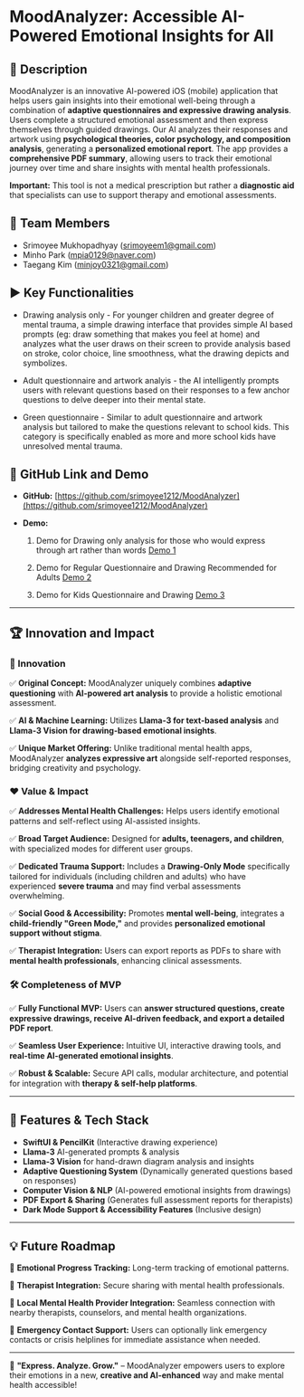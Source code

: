 # MoodAnalyzer: Accessible AI-Powered Emotional Insights for All

## 📝 Description

MoodAnalyzer is an innovative AI-powered iOS (mobile) application that helps users gain insights into their emotional well-being through a combination of **adaptive questionnaires and expressive drawing analysis**. Users complete a structured emotional assessment and then express themselves through guided drawings. Our AI analyzes their responses and artwork using **psychological theories, color psychology, and composition analysis**, generating a **personalized emotional report**. The app provides a **comprehensive PDF summary**, allowing users to track their emotional journey over time and share insights with mental health professionals.

**Important:** This tool is not a medical prescription but rather a **diagnostic aid** that specialists can use to support therapy and emotional assessments.

## 👥 Team Members

- Srimoyee Mukhopadhyay ([srimoyeem1@gmail.com](mailto:srimoyeem1@gmail.com))
- Minho Park ([mpia0129@naver.com](mailto:mpia0129@naver.com))
- Taegang Kim ([minjoy0321@gmail.com](mailto:minjoy0321@gmail.com))

## ▶️ Key Functionalities

- Drawing analysis only - For younger children and greater degree of mental trauma, a simple drawing interface that provides simple AI based prompts (eg: draw something that makes you feel at home) and analyzes what the user draws on their screen to provide analysis based on stroke, color choice, line smoothness, what the drawing depicts and symbolizes.

- Adult questionnaire and artwork analyis - the AI intelligently prompts users with relevant questions based on their responses to a few anchor questions to delve deeper into their mental state.

- Green questionnaire - Similar to adult questionnaire and artwork analysis but tailored to make the questions relevant to school kids. This category is specifically enabled as more and more school kids have unresolved mental trauma.

## 🔗 GitHub Link and Demo

- **GitHub:** [https://github.com/srimoyee1212/MoodAnalyzer](https://github.com/srimoyee1212/MoodAnalyzer)
- **Demo:**

  1. Demo for Drawing only analysis for those who would express through art rather than words [Demo 1](https://drive.google.com/file/d/1IXE-Cb0ehQvPAkUqU3sjYfE6hUNm0WaW/view?usp=sharing)

  2. Demo for Regular Questionnaire and Drawing Recommended for Adults [Demo 2](https://drive.google.com/file/d/1-O71uGBNTHkQtAgonZPOVtC_DQ4RmBId/view?usp=sharing)

  3. Demo for Kids Questionnaire and Drawing [Demo 3](https://drive.google.com/file/d/1MuS75Mdh2IPZgF41hM_Xi7nVVLfbkYT2/view?usp=sharing)

---

## 🏆 Innovation and Impact

### 🎨 Innovation

✅ **Original Concept:** MoodAnalyzer uniquely combines **adaptive questioning** with **AI-powered art analysis** to provide a holistic emotional assessment.

✅ **AI & Machine Learning:** Utilizes **Llama-3 for text-based analysis** and **Llama-3 Vision for drawing-based emotional insights**.

✅ **Unique Market Offering:** Unlike traditional mental health apps, MoodAnalyzer **analyzes expressive art** alongside self-reported responses, bridging creativity and psychology.

### ❤️ Value & Impact

✅ **Addresses Mental Health Challenges:** Helps users identify emotional patterns and self-reflect using AI-assisted insights.

✅ **Broad Target Audience:** Designed for **adults, teenagers, and children**, with specialized modes for different user groups.

✅ **Dedicated Trauma Support:** Includes a **Drawing-Only Mode** specifically tailored for individuals (including children and adults) who have experienced **severe trauma** and may find verbal assessments overwhelming.

✅ **Social Good & Accessibility:** Promotes **mental well-being**, integrates a **child-friendly "Green Mode,"** and provides **personalized emotional support without stigma**.

✅ **Therapist Integration:** Users can export reports as PDFs to share with **mental health professionals**, enhancing clinical assessments.

### 🛠 Completeness of MVP

✅ **Fully Functional MVP:** Users can **answer structured questions, create expressive drawings, receive AI-driven feedback, and export a detailed PDF report**.

✅ **Seamless User Experience:** Intuitive UI, interactive drawing tools, and **real-time AI-generated emotional insights**.

✅ **Robust & Scalable:** Secure API calls, modular architecture, and potential for integration with **therapy & self-help platforms**.

---

## 🚀 Features & Tech Stack

- **SwiftUI & PencilKit** (Interactive drawing experience)
- **Llama-3** AI-generated prompts & analysis
- **Llama-3 Vision** for hand-drawn diagram analysis and insights
- **Adaptive Questioning System** (Dynamically generated questions based on responses)
- **Computer Vision & NLP** (AI-powered emotional insights from drawings)
- **PDF Export & Sharing** (Generates full assessment reports for therapists)
- **Dark Mode Support & Accessibility Features** (Inclusive design)

---

## 💡 Future Roadmap

🔹 **Emotional Progress Tracking:** Long-term tracking of emotional patterns.

🔹 **Therapist Integration:** Secure sharing with mental health professionals.

🔹 **Local Mental Health Provider Integration:** Seamless connection with nearby therapists, counselors, and mental health organizations.

🔹 **Emergency Contact Support:** Users can optionally link emergency contacts or crisis helplines for immediate assistance when needed.

---

🎨 **"Express. Analyze. Grow."** – MoodAnalyzer empowers users to explore their emotions in a new, **creative and AI-enhanced** way and make mental health accessible!
